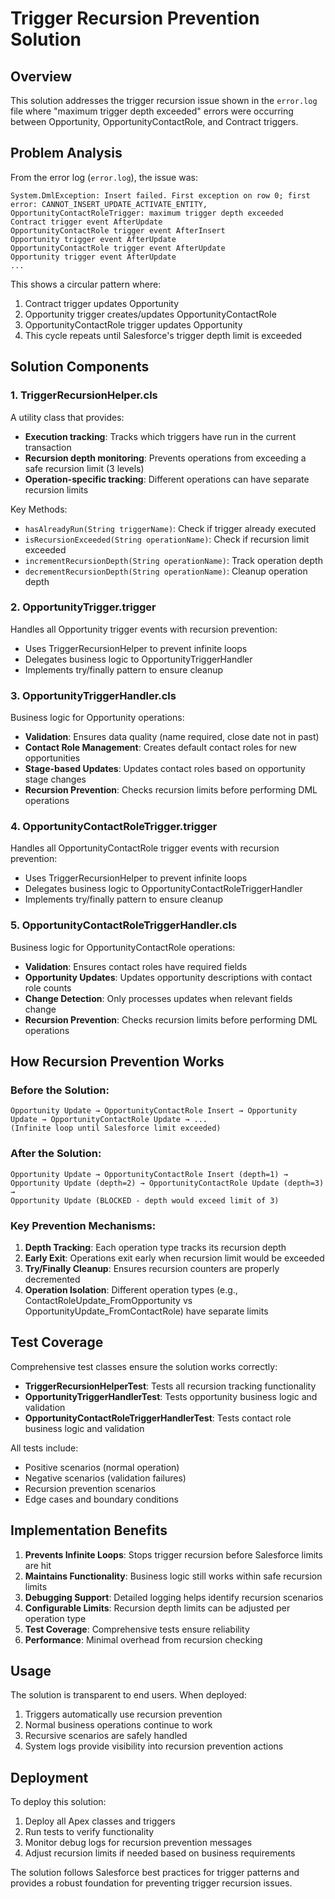 # Trigger Recursion Prevention Solution

## Overview

This solution addresses the trigger recursion issue shown in the `error.log` file where "maximum trigger depth exceeded" errors were occurring between Opportunity, OpportunityContactRole, and Contract triggers.

## Problem Analysis

From the error log (`error.log`), the issue was:
```
System.DmlException: Insert failed. First exception on row 0; first error: CANNOT_INSERT_UPDATE_ACTIVATE_ENTITY, OpportunityContactRoleTrigger: maximum trigger depth exceeded
Contract trigger event AfterUpdate
OpportunityContactRole trigger event AfterInsert
Opportunity trigger event AfterUpdate
OpportunityContactRole trigger event AfterUpdate
Opportunity trigger event AfterUpdate
...
```

This shows a circular pattern where:
1. Contract trigger updates Opportunity
2. Opportunity trigger creates/updates OpportunityContactRole
3. OpportunityContactRole trigger updates Opportunity
4. This cycle repeats until Salesforce's trigger depth limit is exceeded

## Solution Components

### 1. TriggerRecursionHelper.cls
A utility class that provides:
- **Execution tracking**: Tracks which triggers have run in the current transaction
- **Recursion depth monitoring**: Prevents operations from exceeding a safe recursion limit (3 levels)
- **Operation-specific tracking**: Different operations can have separate recursion limits

Key Methods:
- `hasAlreadyRun(String triggerName)`: Check if trigger already executed
- `isRecursionExceeded(String operationName)`: Check if recursion limit exceeded
- `incrementRecursionDepth(String operationName)`: Track operation depth
- `decrementRecursionDepth(String operationName)`: Cleanup operation depth

### 2. OpportunityTrigger.trigger
Handles all Opportunity trigger events with recursion prevention:
- Uses TriggerRecursionHelper to prevent infinite loops
- Delegates business logic to OpportunityTriggerHandler
- Implements try/finally pattern to ensure cleanup

### 3. OpportunityTriggerHandler.cls
Business logic for Opportunity operations:
- **Validation**: Ensures data quality (name required, close date not in past)
- **Contact Role Management**: Creates default contact roles for new opportunities
- **Stage-based Updates**: Updates contact roles based on opportunity stage changes
- **Recursion Prevention**: Checks recursion limits before performing DML operations

### 4. OpportunityContactRoleTrigger.trigger
Handles all OpportunityContactRole trigger events with recursion prevention:
- Uses TriggerRecursionHelper to prevent infinite loops
- Delegates business logic to OpportunityContactRoleTriggerHandler
- Implements try/finally pattern to ensure cleanup

### 5. OpportunityContactRoleTriggerHandler.cls
Business logic for OpportunityContactRole operations:
- **Validation**: Ensures contact roles have required fields
- **Opportunity Updates**: Updates opportunity descriptions with contact role counts
- **Change Detection**: Only processes updates when relevant fields change
- **Recursion Prevention**: Checks recursion limits before performing DML operations

## How Recursion Prevention Works

### Before the Solution:
```
Opportunity Update → OpportunityContactRole Insert → Opportunity Update → OpportunityContactRole Update → ...
(Infinite loop until Salesforce limit exceeded)
```

### After the Solution:
```
Opportunity Update → OpportunityContactRole Insert (depth=1) → 
Opportunity Update (depth=2) → OpportunityContactRole Update (depth=3) → 
Opportunity Update (BLOCKED - depth would exceed limit of 3)
```

### Key Prevention Mechanisms:

1. **Depth Tracking**: Each operation type tracks its recursion depth
2. **Early Exit**: Operations exit early when recursion limit would be exceeded
3. **Try/Finally Cleanup**: Ensures recursion counters are properly decremented
4. **Operation Isolation**: Different operation types (e.g., ContactRoleUpdate_FromOpportunity vs OpportunityUpdate_FromContactRole) have separate limits

## Test Coverage

Comprehensive test classes ensure the solution works correctly:

- **TriggerRecursionHelperTest**: Tests all recursion tracking functionality
- **OpportunityTriggerHandlerTest**: Tests opportunity business logic and validation
- **OpportunityContactRoleTriggerHandlerTest**: Tests contact role business logic and validation

All tests include:
- Positive scenarios (normal operation)
- Negative scenarios (validation failures)
- Recursion prevention scenarios
- Edge cases and boundary conditions

## Implementation Benefits

1. **Prevents Infinite Loops**: Stops trigger recursion before Salesforce limits are hit
2. **Maintains Functionality**: Business logic still works within safe recursion limits
3. **Debugging Support**: Detailed logging helps identify recursion scenarios
4. **Configurable Limits**: Recursion depth limits can be adjusted per operation type
5. **Test Coverage**: Comprehensive tests ensure reliability
6. **Performance**: Minimal overhead from recursion checking

## Usage

The solution is transparent to end users. When deployed:

1. Triggers automatically use recursion prevention
2. Normal business operations continue to work
3. Recursive scenarios are safely handled
4. System logs provide visibility into recursion prevention actions

## Deployment

To deploy this solution:

1. Deploy all Apex classes and triggers
2. Run tests to verify functionality
3. Monitor debug logs for recursion prevention messages
4. Adjust recursion limits if needed based on business requirements

The solution follows Salesforce best practices for trigger patterns and provides a robust foundation for preventing trigger recursion issues.